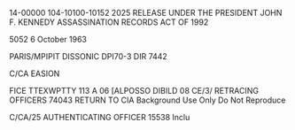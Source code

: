 14-00000
104-10100-10152
2025 RELEASE UNDER THE PRESIDENT JOHN F. KENNEDY ASSASSINATION RECORDS ACT OF 1992

5052
6 October 1963

PARIS/MPIPIT
DISSONIC DPI70-3
DIR 7442

C/CA
EASION

FICE
TTEXWPTTY
113 A
06
[ALPOSSO DIBILD
08
CE/3/
RETRACING OFFICERS
74043
RETURN TO CIA
Background Use Only
Do Not Reproduce

C/CA/25
AUTHENTICATING OFFICER
15538
Inclu
